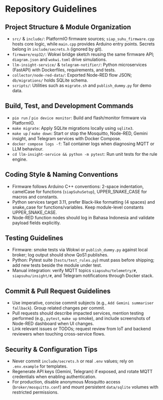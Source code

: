 # Repository Guidelines

## Project Structure & Module Organization
- `src/` & `include/`: PlatformIO firmware sources; `siap_suhu_firmware.cpp` hosts core logic, while `main.cpp` provides Arduino entry points. Secrets belong in `include/secrets.h` (ignored by git).
- `firmware/esp32/`: Wokwi bridge sketch reusing the same firmware API; `diagram.json` and `wokwi.toml` drive simulations.
- `llm-insight-service/` & `telegram-notifier/`: Python microservices (FastAPI) with Dockerfiles, requirements, and tests.
- `collector/node-red-data/`: Exported Node-RED flow JSON; `db/migrations/` holds SQLite schema.
- `scripts/`: Utilities such as `migrate.sh` and `publish_dummy.py` for demo data.

## Build, Test, and Development Commands
- `pio run` / `pio device monitor`: Build and flash/monitor firmware via PlatformIO.
- `make migrate`: Apply SQLite migrations locally using `sqlite3`.
- `make up` / `make down`: Start or stop the Mosquitto, Node-RED, Gemini insight, and Telegram services with Docker Compose.
- `docker compose logs -f`: Tail container logs when diagnosing MQTT or LLM behaviour.
- `cd llm-insight-service && python -m pytest`: Run unit tests for the rule engine.

## Coding Style & Naming Conventions
- Firmware follows Arduino C++ conventions: 2-space indentation, camelCase for functions (`siapSuhuSetup`), UPPER_SNAKE_CASE for macros and constants.
- Python services target 3.11, prefer Black-like formatting (4 spaces) and snake_case for functions/variables. Keep module-level constants UPPER_SNAKE_CASE.
- Node-RED function nodes should log in Bahasa Indonesia and validate payload fields explicitly.

## Testing Guidelines
- Firmware: smoke tests via Wokwi or `publish_dummy.py` against local broker; log output should show QoS1 publishes.
- Python: Pytest suite (`tests/test_rules.py`) must pass before shipping; add new tests beside the module under test.
- Manual integration: verify MQTT topics `siapsuhu/telemetry/#`, `siapsuhu/insight/#`, and Telegram notifications through Docker stack.

## Commit & Pull Request Guidelines
- Use imperative, concise commit subjects (e.g., `Add Gemini summariser fallback`). Group related changes per commit.
- Pull requests should describe impacted services, mention testing performed (e.g., `pytest`, `make up` smoke), and include screenshots of Node-RED dashboard when UI changes.
- Link relevant issues or TODOs; request review from IoT and backend reviewers when touching cross-service flows.

## Security & Configuration Tips
- Never commit `include/secrets.h` or real `.env` values; rely on `.env.example` for templates.
- Regenerate API keys (Gemini, Telegram) if exposed, and rotate MQTT credentials when enabling authentication.
- For production, disable anonymous Mosquitto access (`broker/mosquitto.conf`) and mount persistent `data/sqlite` volumes with restricted permissions.
